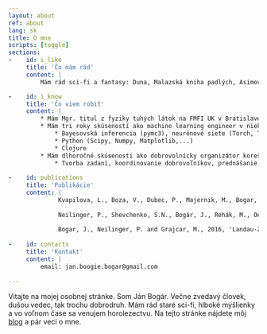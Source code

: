 ```yaml
---
layout: about
ref: about
lang: sk
title: O mne
scripts: [toggle]
sections:
-    id: i_like
     title: 'Čo mám rád'
     content: |
         Mám rád sci-fi a fantasy: Duna, Malazská kniha padlých, Asimov, Úžasná Zeměplocha,  Harry Potter a metódy racionality, Vojna svetov (boj proti mimozemšťanom v podaní autora z doby parných železníc je kúzelný). Mám rád hudbu: W.A.S.P., Led Zeppelin, Omnia, John Butler, Čechomor, Nohavica. Mám rád dobrých ľudí. Mám rád šifrovačky, slackline a hory. Mám rád kvantovú mechaniku, Fermiho odhady a programovanie v Pythone. Mám rád webkomiksy: xkcd, Gunnerkrig Court, SMBC, Order of the Stick. Mám rád hlúpe otázky so serióznymi odpoveďami a seriózne otázky s hlúpymi odpoveďami. A <a href="/tvarohovy-kolac" target="_blank">tvarohový koláč</a>.

-    id: i_know
     title: 'Čo viem robiť'
     content: |
         * Mám Mgr. titul z fyziky tuhých látok na FMFI UK v Bratislave, v diplomovej práci som sa zaoberal supravodivými kvantovými bitmi.
         * Mám tri roky skúseností ako machine learning engineer v niekoľkých startupoch (Merlon, HealthMode)
             * Bayesovská inferencia (pymc3), neurónové siete (Torch, Tensorflow)
             * Python (Scipy, Numpy, Matplotlib,...)
             * Clojure
         * Mám dlhoročné skúsenosti ako dobrovolnícky organizátor korešpondenčných súťaží z fyziky a matematiky pre základoškolákov <a href="https://pikomat.sk/">Pikomat</a> a <a href="https://pikofyz.sk/">Pikofyz</a>.
             * Tvorba zadaní, koordinovanie dobrovoľníkov, prednášanie, vedúcovanie na sústredeniach
             
-    id: publications
     title: 'Publikácie'
     content: |
              Kvapilova, L., Boza, V., Dubec, P., Majernik, M., Bogar, J., Jamison, J., Goldsack, J.C., Kimmel, D.J. and Karlin, D.R., 2019. Continuous sound collection using smartphones and machine learning to measure cough. Digital biomarkers, 3(3), pp.166-175.
     
              Neilinger, P., Shevchenko, S.N., Bogár, J., Rehák, M., Oelsner, G., Karpov, D.S., Hübner, U., Astafiev, O., Grajcar, M. and Il'ichev, E., 2016. Landau-Zener-Stückelberg-Majorana lasing in circuit quantum electrodynamics. Physical Review B, 94(9), p.094519.
     
              Bogar, J., Neilinger, P. and Grajcar, M., 2016, 'Landau-Zener-Stűckelberg interference in qubit-resonator system', *Applied Physics of Condensed Matter*. Strbske Pleso, Slovakia, June 22 - 24
    
-    id: contacts
     title: 'Kontakt'
     content: |
         email: jan.boogie.bogar@gmail.com
          
---
```


Vitajte na mojej osobnej stránke. Som Ján Bogár. Večne zvedavý človek, dušou vedec, tak trochu dobrodruh. Mám rád staré sci-fi, hlboké myšlienky a vo voľnom čase sa venujem horolezectvu.
Na tejto stránke nájdete môj <a href="/blog_sk">blog</a> a pár vecí o mne.

